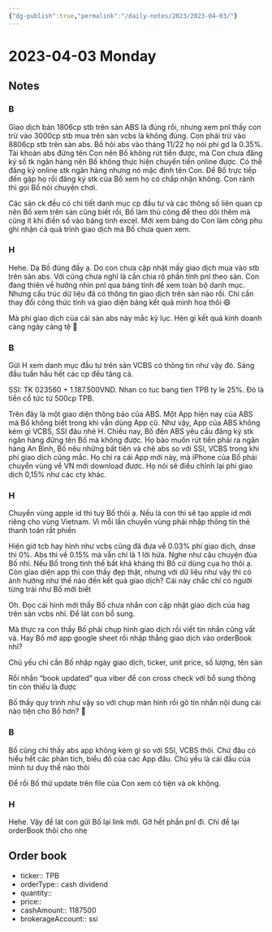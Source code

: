 ```yaml
---
{"dg-publish":true,"permalink":"/daily-notes/2023/2023-04-03/"}
---
```


# 2023-04-03 Monday

## Notes

### B

Giao dịch bán 1806cp stb trên sàn ABS là đúng rồi, nhưng xem pnl thấy con trừ vào 3000cp stb mua trên sàn vcbs là không đúng. Con phải trừ vào 8806cp stb trên sàn abs.
Bố hỏi abs vào tháng 11/22 họ nói phí gd là 0.35%.
Tài khoản abs đứng tên Con nên Bố không rút tiền được, mà Con chưa đăng ký số tk ngân hàng nên Bố không thực hiện chuyển tiền online được. Có thể đăng ký online stk ngân hàng nhưng nó mặc định tên Con. Để Bố trực tiếp đến gặp họ rồi đăng ký stk của Bố xem họ có chấp nhận không.
Con rảnh thì gọi Bố nói chuyện chơi.

Các sản ck đều có chi tiết danh mục cp đầu tư và các thông số liên quan cp nên Bố xem trên sàn cũng biết rồi, Bố làm thủ công để theo dõi  thêm mà cũng ít khi điền số vào bảng tính excel. Mới xem bảng do Con làm công phu ghi nhận cả quá trình giao dịch mà Bố chưa quen xem.

### H

Hehe. Dạ Bố đúng đấy ạ. Do con chưa cập nhật mấy giao dịch mua vào stb trên sàn abs. Với cũng chưa nghĩ là cần chia rõ phần tính pnl theo sàn. Con đang thiên về hướng nhìn pnl qua bảng tính để xem toàn bộ danh mục. Nhưng cấu trúc dữ liệu đã có thông tin giao dịch trên sàn nào rồi. Chỉ cần thay đổi công thức tính và giao diện bảng kết quả minh hoạ thôi 😄

Mà phí giao dịch của cái sàn abs này mắc kỷ lục. Hèn gì kết quả kinh doanh càng ngày càng tệ 🤣

### B

Gửi H xem danh mục đầu tư trên sàn VCBS có thông tin như vậy đó. Sáng đầu tuần hầu hết các cp đều tăng cả.

SSI: TK 023560 + 1.187.500VND. Nhan co tuc bang tien TPB ty le 25%.
Đó là tiền cổ tức từ 500cp TPB.

Trên đây là một giao diện thông báo của ABS. Một App hiện nay của ABS mà Bố không biết trong khi vẫn dùng App cũ. Như vậy, App của ABS không kém gì VCBS, SSI đâu nhé H.
Chiều nay, Bố đến ABS yêu cầu đăng ký stk ngân hàng đứng tên Bố mà không được. Họ bảo muốn rút tiền phải ra ngân hàng An Bình, Bố nêu những bất tiện và chê abs so với SSI, VCBS trong khi phí giao dịch cũng mắc. Họ chỉ ra cái App mới này, mà iPhone của Bố phải chuyển vùng về VN mới download được. Họ nói sẽ điều chỉnh lại phí giao dịch 0,15% như các cty khác.

### H

Chuyển vùng apple id thì tuỳ Bố thôi ạ. Nếu là con thì sẽ tạo apple id mới riêng cho vùng Vietnam. Vì mỗi lần chuyển vùng phải nhập thông tin thẻ thanh toán rất phiền

Hiện giờ tcb hay hình như vcbs cũng đã đưa về 0.03% phí giao dịch, dnse thì 0%. Abs thì về 0.15% mà vẫn chỉ là 1 lời hứa. Nghe như câu chuyện đùa Bố nhỉ. Nếu Bố trong tình thế bất khả kháng thì Bố cứ dùng cụa họ thôi ạ. Còn giao diện app thì con thấy đẹp thật, nhưng với dữ liệu như vậy thì có ảnh hưởng như thế nào đến kết quả giao dịch? Cái này chắc chỉ có người từng trải như Bố mới biết

Oh. Đọc cái hình mới thấy Bố chưa nhắn con cập nhật giao dịch của hag trên sàn vcbs nhỉ. Để lát con bổ sung. 

Mà thực ra con thấy Bố phải chụp hình giao dịch rồi viết tin nhắn cũng vất vả. Hay Bố mở app google sheet rồi nhập thẳng giao dịch vào orderBook nhỉ?

Chủ yếu chỉ cần Bố nhập ngày giao dịch, ticker, unit price, số lượng, tên sàn

Rồi nhắn “book updated” qua viber để con cross check với bổ sung thông tin còn thiếu là được

Bố thấy quy trình như vậy so với chụp màn hình rồi gõ tin nhắn nội dung cái nào tiện cho Bố hơn? 🤣

### B

Bố cũng chỉ thấy abs app không kém gì so với SSI, VCBS thôi. Chứ đâu có hiểu hết các phân tích, biểu đồ của các App đâu. Chủ yếu là cái đầu của mình tư duy thế nào thôi

Để rồi Bố thử update trên file của Con xem có tiện và ok không.

### H

Hehe. Vậy để lát con gửi Bố lại link mới. Gỡ hết phần pnl đi. Chỉ để lại orderBook thôi cho nhẹ

## Order book

- ticker:: TPB
- orderType:: cash dividend
- quantity::
- price::
- cashAmount:: 1187500
- brokerageAccount:: ssi
